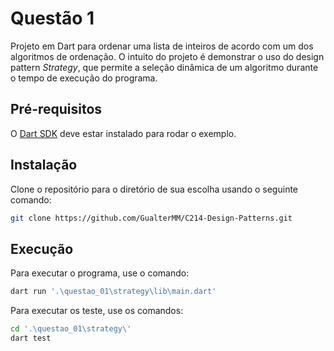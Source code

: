 # Questão 1
Projeto em Dart para ordenar uma lista de inteiros de acordo com um dos algoritmos de ordenação. O intuito do projeto é demonstrar o uso do design pattern _Strategy_, que permite a seleção dinâmica de um algoritmo durante o tempo de execução do programa.

## Pré-requisitos

O [Dart SDK](https://dart.dev/get-dart) deve estar instalado para rodar o exemplo.

## Instalação
Clone o repositório para o diretório de sua escolha usando o seguinte comando:
```bash
git clone https://github.com/GualterMM/C214-Design-Patterns.git
```

## Execução
Para executar o programa, use o comando:
```bash
dart run '.\questao_01\strategy\lib\main.dart'
```

Para executar os teste, use os comandos:
```bash
cd '.\questao_01\strategy\'
dart test
```